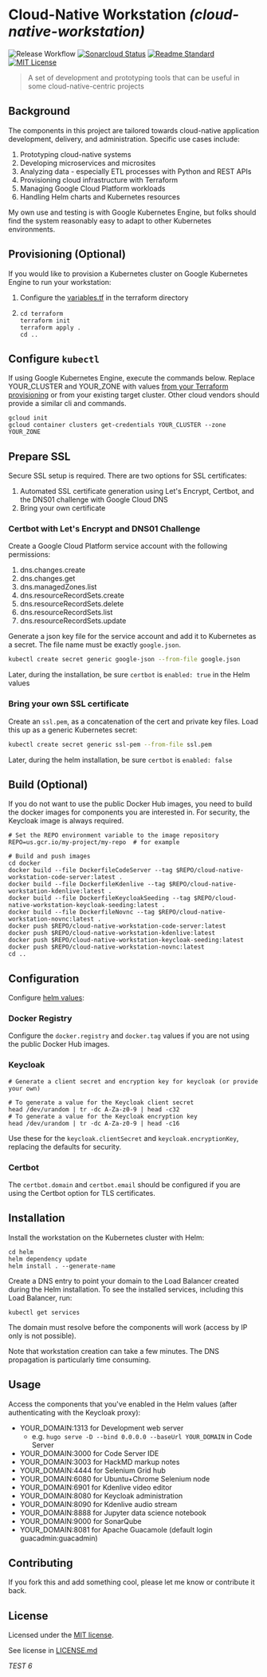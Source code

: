# Cloud-Native Workstation _(cloud-native-workstation)_

![Release Workflow](https://github.com/ndebuhr/cloud-native-workstation/workflows/release%20workflow/badge.svg)
[![Sonarcloud Status](https://sonarcloud.io/api/project_badges/measure?project=cloud-native-workstation&metric=alert_status)](https://sonarcloud.io/dashboard?id=cloud-native-workstation)
[![Readme Standard](https://img.shields.io/badge/readme%20style-standard-brightgreen.svg)](https://github.com/RichardLitt/standard-readme)
[![MIT License](https://img.shields.io/badge/license-MIT-yellow.svg)](https://opensource.org/licenses/MIT)

> A set of development and prototyping tools that can be useful in some cloud-native-centric projects

## Background

The components in this project are tailored towards cloud-native application development, delivery, and administration.  Specific use cases include:
1. Prototyping cloud-native systems
1. Developing microservices and microsites
1. Analyzing data - especially ETL processes with Python and REST APIs
1. Provisioning cloud infrastructure with Terraform
1. Managing Google Cloud Platform workloads
1. Handling Helm charts and Kubernetes resources

My own use and testing is with Google Kubernetes Engine, but folks should find the system reasonably easy to adapt to other Kubernetes environments.

## Provisioning (Optional)

If you would like to provision a Kubernetes cluster on Google Kubernetes Engine to run your workstation:
1. Configure the [variables.tf](terraform/variables.tf) in the terraform directory
2.
    ```
    cd terraform
    terraform init
    terraform apply .
    cd ..
    ```

## Configure `kubectl`

If using Google Kubernetes Engine, execute the commands below.  Replace YOUR_CLUSTER and YOUR_ZONE with values [from your Terraform provisioning](terraform/variables.tf) or from your existing target cluster.  Other cloud vendors should provide a similar cli and commands.
```
gcloud init
gcloud container clusters get-credentials YOUR_CLUSTER --zone YOUR_ZONE
```

## Prepare SSL

Secure SSL setup is required.  There are two options for SSL certificates:
1. Automated SSL certificate generation using Let's Encrypt, Certbot, and the DNS01 challenge with Google Cloud DNS
1. Bring your own certificate

### Certbot with Let's Encrypt and DNS01 Challenge
Create a Google Cloud Platform service account with the following permissions:
1. dns.changes.create
1. dns.changes.get
1. dns.managedZones.list
1. dns.resourceRecordSets.create
1. dns.resourceRecordSets.delete
1. dns.resourceRecordSets.list
1. dns.resourceRecordSets.update

Generate a json key file for the service account and add it to Kubernetes as a secret.  The file name must be exactly `google.json`.
```bash
kubectl create secret generic google-json --from-file google.json
```
Later, during the installation, be sure `certbot` is `enabled: true` in the Helm values

### Bring your own SSL certificate

Create an `ssl.pem`, as a concatenation of the cert and private key files.  Load this up as a generic Kubernetes secret:
```bash
kubectl create secret generic ssl-pem --from-file ssl.pem
```
Later, during the helm installation, be sure `certbot` is `enabled: false`

## Build (Optional)

If you do not want to use the public Docker Hub images, you need to build the docker images for components you are interested in.  For security, the Keycloak image is always required.

```
# Set the REPO environment variable to the image repository
REPO=us.gcr.io/my-project/my-repo  # for example
```
```
# Build and push images
cd docker
docker build --file DockerfileCodeServer --tag $REPO/cloud-native-workstation-code-server:latest .
docker build --file DockerfileKdenlive --tag $REPO/cloud-native-workstation-kdenlive:latest .
docker build --file DockerfileKeycloakSeeding --tag $REPO/cloud-native-workstation-keycloak-seeding:latest .
docker build --file DockerfileNovnc --tag $REPO/cloud-native-workstation-novnc:latest .
docker push $REPO/cloud-native-workstation-code-server:latest
docker push $REPO/cloud-native-workstation-kdenlive:latest
docker push $REPO/cloud-native-workstation-keycloak-seeding:latest
docker push $REPO/cloud-native-workstation-novnc:latest
cd ..
```

## Configuration
Configure [helm values](helm/values.yaml):

### Docker Registry
Configure the `docker.registry` and `docker.tag` values if you are not using the public Docker Hub images.

### Keycloak
```
# Generate a client secret and encryption key for keycloak (or provide your own)

# To generate a value for the Keycloak client secret
head /dev/urandom | tr -dc A-Za-z0-9 | head -c32
# To generate a value for the Keycloak encryption key
head /dev/urandom | tr -dc A-Za-z0-9 | head -c16
```
Use these for the `keycloak.clientSecret` and `keycloak.encryptionKey`, replacing the defaults for security.

### Certbot
The `certbot.domain` and `certbot.email` should be configured if you are using the Certbot option for TLS certificates.

## Installation

Install the workstation on the Kubernetes cluster with Helm:
```
cd helm
helm dependency update
helm install . --generate-name
```

Create a DNS entry to point your domain to the Load Balancer created during the Helm installation.  To see the installed services, including this Load Balancer, run:
```
kubectl get services
```
The domain must resolve before the components will work (access by IP only is not possible).

Note that workstation creation can take a few minutes.  The DNS propagation is particularly time consuming.

## Usage

Access the components that you've enabled in the Helm values (after authenticating with the Keycloak proxy):

* YOUR_DOMAIN:1313 for Development web server
    * e.g. `hugo serve -D --bind 0.0.0.0 --baseUrl YOUR_DOMAIN` in Code Server
* YOUR_DOMAIN:3000 for Code Server IDE
* YOUR_DOMAIN:3003 for HackMD markup notes
* YOUR_DOMAIN:4444 for Selenium Grid hub
* YOUR_DOMAIN:6080 for Ubuntu+Chrome Selenium node
* YOUR_DOMAIN:6901 for Kdenlive video editor
* YOUR_DOMAIN:8080 for Keycloak administration
* YOUR_DOMAIN:8090 for Kdenlive audio stream
* YOUR_DOMAIN:8888 for Jupyter data science notebook
* YOUR_DOMAIN:9000 for SonarQube
* YOUR_DOMAIN:8081 for Apache Guacamole (default login guacadmin:guacadmin)

## Contributing

If you fork this and add something cool, please let me know or contribute it back.

## License

Licensed under the [MIT license](https://opensource.org/licenses/MIT).

See license in [LICENSE.md](LICENSE.md)

_TEST 6_
